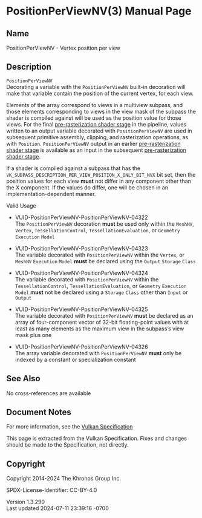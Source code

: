 # PositionPerViewNV(3) Manual Page

## Name

PositionPerViewNV - Vertex position per view



## <a href="#_description" class="anchor"></a>Description

`PositionPerViewNV`  
Decorating a variable with the `PositionPerViewNV` built-in decoration
will make that variable contain the position of the current vertex, for
each view.

Elements of the array correspond to views in a multiview subpass, and
those elements corresponding to views in the view mask of the subpass
the shader is compiled against will be used as the position value for
those views. For the final <a
href="https://registry.khronos.org/vulkan/specs/1.3-extensions/html/vkspec.html#pipelines-graphics-subsets-pre-rasterization"
target="_blank" rel="noopener">pre-rasterization shader stage</a> in the
pipeline, values written to an output variable decorated with
`PositionPerViewNV` are used in subsequent primitive assembly, clipping,
and rasterization operations, as with `Position`. `PositionPerViewNV`
output in an earlier <a
href="https://registry.khronos.org/vulkan/specs/1.3-extensions/html/vkspec.html#pipelines-graphics-subsets-pre-rasterization"
target="_blank" rel="noopener">pre-rasterization shader stage</a> is
available as an input in the subsequent <a
href="https://registry.khronos.org/vulkan/specs/1.3-extensions/html/vkspec.html#pipelines-graphics-subsets-pre-rasterization"
target="_blank" rel="noopener">pre-rasterization shader stage</a>.

If a shader is compiled against a subpass that has the
`VK_SUBPASS_DESCRIPTION_PER_VIEW_POSITION_X_ONLY_BIT_NVX` bit set, then
the position values for each view **must** not differ in any component
other than the X component. If the values do differ, one will be chosen
in an implementation-dependent manner.

Valid Usage

- <a href="#VUID-PositionPerViewNV-PositionPerViewNV-04322"
  id="VUID-PositionPerViewNV-PositionPerViewNV-04322"></a>
  VUID-PositionPerViewNV-PositionPerViewNV-04322  
  The `PositionPerViewNV` decoration **must** be used only within the
  `MeshNV`, `Vertex`, `TessellationControl`, `TessellationEvaluation`,
  or `Geometry` `Execution` `Model`

- <a href="#VUID-PositionPerViewNV-PositionPerViewNV-04323"
  id="VUID-PositionPerViewNV-PositionPerViewNV-04323"></a>
  VUID-PositionPerViewNV-PositionPerViewNV-04323  
  The variable decorated with `PositionPerViewNV` within the `Vertex`,
  or `MeshNV` `Execution` `Model` **must** be declared using the
  `Output` `Storage` `Class`

- <a href="#VUID-PositionPerViewNV-PositionPerViewNV-04324"
  id="VUID-PositionPerViewNV-PositionPerViewNV-04324"></a>
  VUID-PositionPerViewNV-PositionPerViewNV-04324  
  The variable decorated with `PositionPerViewNV` within the
  `TessellationControl`, `TessellationEvaluation`, or `Geometry`
  `Execution` `Model` **must** not be declared using a `Storage` `Class`
  other than `Input` or `Output`

- <a href="#VUID-PositionPerViewNV-PositionPerViewNV-04325"
  id="VUID-PositionPerViewNV-PositionPerViewNV-04325"></a>
  VUID-PositionPerViewNV-PositionPerViewNV-04325  
  The variable decorated with `PositionPerViewNV` **must** be declared
  as an array of four-component vector of 32-bit floating-point values
  with at least as many elements as the maximum view in the subpass’s
  view mask plus one

- <a href="#VUID-PositionPerViewNV-PositionPerViewNV-04326"
  id="VUID-PositionPerViewNV-PositionPerViewNV-04326"></a>
  VUID-PositionPerViewNV-PositionPerViewNV-04326  
  The array variable decorated with `PositionPerViewNV` **must** only be
  indexed by a constant or specialization constant

## <a href="#_see_also" class="anchor"></a>See Also

No cross-references are available

## <a href="#_document_notes" class="anchor"></a>Document Notes

For more information, see the <a
href="https://registry.khronos.org/vulkan/specs/1.3-extensions/html/vkspec.html#PositionPerViewNV"
target="_blank" rel="noopener">Vulkan Specification</a>

This page is extracted from the Vulkan Specification. Fixes and changes
should be made to the Specification, not directly.

## <a href="#_copyright" class="anchor"></a>Copyright

Copyright 2014-2024 The Khronos Group Inc.

SPDX-License-Identifier: CC-BY-4.0

Version 1.3.290  
Last updated 2024-07-11 23:39:16 -0700
